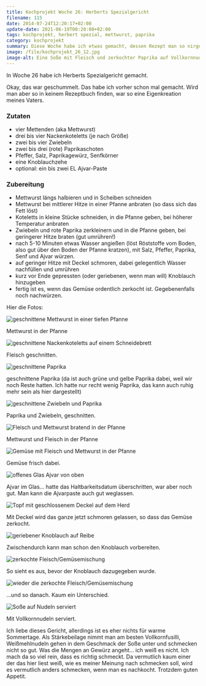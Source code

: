 ```yaml
---
title: Kochprojekt Woche 26: Herberts Spezialgericht
filename: 115
date: 2014-07-24T12:20:17+02:00
update-date: 2021-06-19T00:20:00+02:00
tags: kochprojekt, herbert spezial, mettwurst, paprika
category: kochprojekt
summary: Diese Woche habe ich etwas gemacht, dessen Rezept man so nirgendwo finden wird, weil es von meinem Vater stammt.
image: /file/kochprojekt_26_12.jpg
image-alt: Eine Soße mit Fleisch und zerkochter Paprika auf Vollkornnudeln
---
```


In Woche 26 habe ich Herberts Spezialgericht gemacht.

Okay, das war geschummelt. Das habe ich vorher schon mal gemacht. Wird man aber so in keinem Rezeptbuch finden, war so eine Eigenkreation meines Vaters.

### Zutaten

- vier Mettenden (aka Mettwurst)
- drei bis vier Nackenkoteletts (je nach Größe)
- zwei bis vier Zwiebeln
- zwei bis drei (rote) Paprikaschoten
- Pfeffer, Salz, Paprikagewürz, Senfkörner
- eine Knoblauchzehe
- optional: ein bis zwei EL Ajvar-Paste

### Zubereitung

- Mettwurst längs halbieren und in Scheiben schneiden
- Mettwurst bei mittlerer Hitze in einer Pfanne anbraten (so dass sich das Fett löst)
- Koteletts in kleine Stücke schneiden, in die Pfanne geben, bei höherer Temperatur anbraten
- Zwiebeln und rote Paprika zerkleinern und in die Pfanne geben, bei geringerer Hitze braten (gut umrühren!)
- nach 5-10 Minuten etwas Wasser angießen (löst Röststoffe vom Boden, also gut über den Boden der Pfanne kratzen), mit Salz, Pfeffer, Paprika, Senf und Ajvar würzen.
- auf geringer Hitze mit Deckel schmoren, dabei gelegentlich Wasser nachfüllen und umrühren
- kurz vor Ende gepressten (oder geriebenen, wenn man will) Knoblauch hinzugeben
- fertig ist es, wenn das Gemüse ordentlich zerkocht ist. Gegebenenfalls noch nachwürzen.

Hier die Fotos:

![geschnittene Mettwurst in einer tiefen Pfanne](/file/kochprojekt_26_01.jpg)

Mettwurst in der Pfanne

![geschnittene Nackenkoteletts auf einem Schneidebrett](/file/kochprojekt_26_02.jpg)

Fleisch geschnitten.

![geschnittene Paprika](/file/kochprojekt_26_03.jpg)

geschnittene Paprika (da ist auch grüne und gelbe Paprika dabei, weil wir noch Reste hatten. Ich hatte nur recht wenig Paprika, das kann auch ruhig mehr sein als hier dargestellt)

![geschnittene Zwiebeln und Paprika](/file/kochprojekt_26_04.jpg)

Paprika und Zwiebeln, geschnitten.

![Fleisch und Mettwurst bratend in der Pfanne](/file/kochprojekt_26_05.jpg)

Mettwurst und Fleisch in der Pfanne

![Gemüse mit Fleisch und Mettwurst in der Pfanne](/file/kochprojekt_26_06.jpg)

Gemüse frisch dabei.

![offenes Glas Ajvar von oben](/file/kochprojekt_26_07.jpg)

Ajvar im Glas… hatte das Haltbarkeitsdatum überschritten, war aber noch gut. Man kann die Ajvarpaste auch gut weglassen.

![Topf mit geschlossenem Deckel auf dem Herd](/file/kochprojekt_26_08.jpg)

Mit Deckel wird das ganze jetzt schmoren gelassen, so dass das Gemüse zerkocht.

![geriebener Knoblauch auf Reibe](/file/kochprojekt_26_09.jpg)

Zwischendurch kann man schon den Knoblauch vorbereiten.

![zerkochte Fleisch/Gemüsemischung](/file/kochprojekt_26_10.jpg)

So sieht es aus, bevor der Knoblauch dazugegeben wurde.

![wieder die zerkochte Fleisch/Gemüsemischung](/file/kochprojekt_26_11.jpg)

…und so danach. Kaum ein Unterschied.

![Soße auf Nudeln serviert](/file/kochprojekt_26_12.jpg)

Mit Vollkornnudeln serviert.

Ich liebe dieses Gericht, allerdings ist es eher nichts für warme Sommertage. Als Stärkebeilage nimmt man am besten Vollkornfusilli, Weißmehlnudeln gehen in dem Geschmack der Soße unter und schmecken nicht so gut. Was die Mengen an Gewürz angeht… ich weiß es nicht. Ich mach da so viel rein, dass es richtig schmeckt. Da vermutlich kaum einer der das hier liest weiß, wie es meiner Meinung nach schmecken soll, wird es vermutlich anders schmecken, wenn man es nachkocht. Trotzdem guten Appetit.


